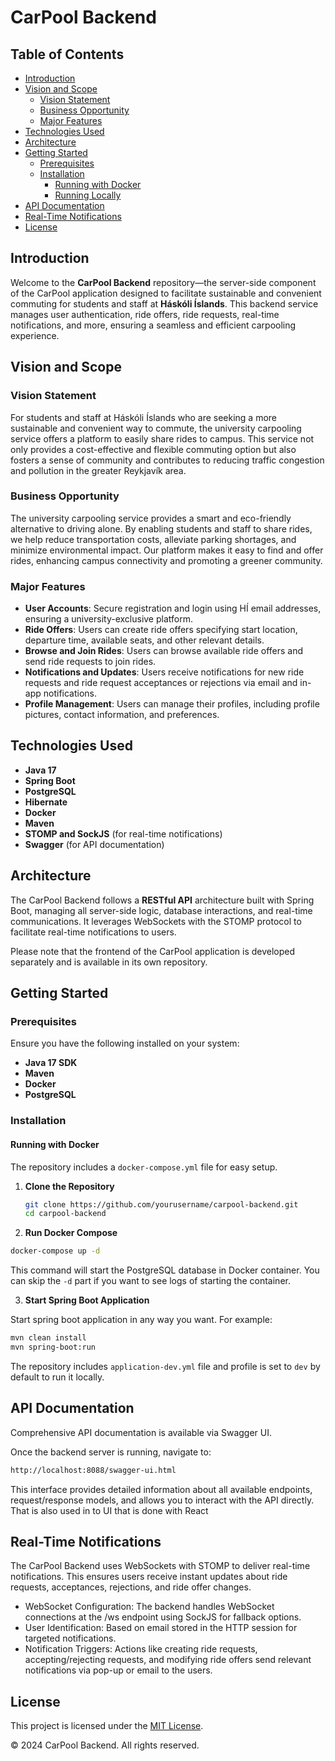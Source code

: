 # CarPool Backend

## Table of Contents

- [Introduction](#introduction)
- [Vision and Scope](#vision-and-scope)
  - [Vision Statement](#vision-statement)
  - [Business Opportunity](#business-opportunity)
  - [Major Features](#major-features)
- [Technologies Used](#technologies-used)
- [Architecture](#architecture)
- [Getting Started](#getting-started)
  - [Prerequisites](#prerequisites)
  - [Installation](#installation)
    - [Running with Docker](#running-with-docker)
    - [Running Locally](#running-locally)
- [API Documentation](#api-documentation)
- [Real-Time Notifications](#real-time-notifications)
- [License](#license)

## Introduction

Welcome to the **CarPool Backend** repository—the server-side component of the CarPool application designed to facilitate sustainable and convenient commuting for students and staff at **Háskóli Íslands**. This backend service manages user authentication, ride offers, ride requests, real-time notifications, and more, ensuring a seamless and efficient carpooling experience.

## Vision and Scope

### Vision Statement

For students and staff at Háskóli Íslands who are seeking a more sustainable and convenient way to commute, the university carpooling service offers a platform to easily share rides to campus. This service not only provides a cost-effective and flexible commuting option but also fosters a sense of community and contributes to reducing traffic congestion and pollution in the greater Reykjavík area.

### Business Opportunity

The university carpooling service provides a smart and eco-friendly alternative to driving alone. By enabling students and staff to share rides, we help reduce transportation costs, alleviate parking shortages, and minimize environmental impact. Our platform makes it easy to find and offer rides, enhancing campus connectivity and promoting a greener community.

### Major Features

- **User Accounts**: Secure registration and login using HÍ email addresses, ensuring a university-exclusive platform.
- **Ride Offers**: Users can create ride offers specifying start location, departure time, available seats, and other relevant details.
- **Browse and Join Rides**: Users can browse available ride offers and send ride requests to join rides.
- **Notifications and Updates**: Users receive notifications for new ride requests and ride request acceptances or rejections via email and in-app notifications.
- **Profile Management**: Users can manage their profiles, including profile pictures, contact information, and preferences.

## Technologies Used

- **Java 17**
- **Spring Boot**
- **PostgreSQL**
- **Hibernate**
- **Docker**
- **Maven**
- **STOMP and SockJS** (for real-time notifications)
- **Swagger** (for API documentation)

## Architecture

The CarPool Backend follows a **RESTful API** architecture built with Spring Boot, managing all server-side logic, database interactions, and real-time communications. It leverages WebSockets with the STOMP protocol to facilitate real-time notifications to users.

Please note that the frontend of the CarPool application is developed separately and is available in its own repository.

## Getting Started

### Prerequisites

Ensure you have the following installed on your system:

- **Java 17 SDK**
- **Maven**
- **Docker**
- **PostgreSQL**

### Installation

#### Running with Docker

The repository includes a `docker-compose.yml` file for easy setup.

1. **Clone the Repository**

   ```bash
   git clone https://github.com/yourusername/carpool-backend.git
   cd carpool-backend
   ```

2. **Run Docker Compose**

  ```bash
  docker-compose up -d
  ```
  This command will start the PostgreSQL database in Docker container. You can skip the `-d` part if you want to see logs of starting the container.

3. **Start Spring Boot Application**

Start spring boot application in any way you want. For example:
```bash
mvn clean install
mvn spring-boot:run
```

The repository includes `application-dev.yml` file and profile is set to `dev` by default to run it locally.

## API Documentation
Comprehensive API documentation is available via Swagger UI.

Once the backend server is running, navigate to:

```bash
http://localhost:8088/swagger-ui.html
```
This interface provides detailed information about all available endpoints, request/response models, and allows you to interact with the API directly. That is also used in to UI that is done with React

## Real-Time Notifications

The CarPool Backend uses WebSockets with STOMP to deliver real-time notifications. This ensures users receive instant updates about ride requests, acceptances, rejections, and ride offer changes.

- WebSocket Configuration: The backend handles WebSocket connections at the /ws endpoint using SockJS for fallback options.
- User Identification: Based on email stored in the HTTP session for targeted notifications.
- Notification Triggers: Actions like creating ride requests, accepting/rejecting requests, and modifying ride offers send relevant notifications via pop-up or email to the users.

## License
This project is licensed under the [MIT License](LICENSE).

© 2024 CarPool Backend. All rights reserved.






